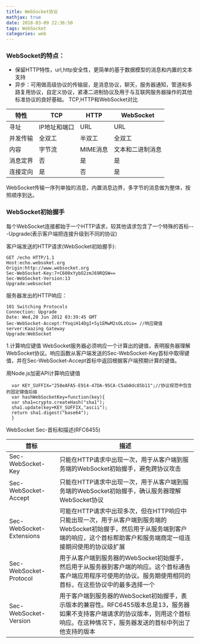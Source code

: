 ```yaml
---
title: WebSocket协议
mathjax: true
date: 2018-03-09 22:36:50
tags: WebSocket
categories: web
---
```

### WebSocket的特点：
- 保留HTTP特性，url,http安全性，更简单的基于数据模型的消息和内置的文本支持
- 异步：可用做高级协议的传输层，是消息协议，聊天，服务器通知，管道和多路复用协议，自定义协议，紧凑二进制协议及用于与互联网服务器操作的其他标准协议的良好基础。
TCP,HTTP和WebSocket对比

特性|TCP|HTTP|WebSocket
--|--|--|--
寻址|IP地址和端口|URL|URL
并发传输|全双工|半双工|全双工
内容|字节流|MIME消息|文本和二进制消息
消息定界|否|是|是
连接定向|是|否|是
<!--more-->
WebSocket传输一序列单独的消息，内置消息边界，多字节的消息做为整体，按照顺序到达。
### WebSocket初始握手
每个WebSocket连接都始于一个HTTP请求，较其他请求包含了一个特殊的首标---Upgrade(表示客户端把连接升级到不同的协议)

客户端发送的HTTP请求(WebSocket初始握手):
```
GET /echo HTTP/1.1
Host:echo.websoket.org
Origin:http://www.websocket.org
Sec-WebSocket-Key:7+C600xYybO2zmJ69RQSW==
Sec-WebSocket-Version:13
Upgrade:websocket
```
服务器发出的HTTP响应：
```
101 Switching Protocols
Connection: Upgrade
Date: Wed,20 Jun 2012 03:39:45 GMT
Sec-WebSocket-Accept:fYoqiH14DgI+5y1EMwM2sOLzOio= //响应键值
server:Kaazing Gateway
Upgrade:WebSocket
```
1.计算响应键值
  WebSocket服务器必须响应一个计算出的键值，表明服务器理解WebSocket协议。响应函数从客户端发送的Sec-WebSocket-Key首标中取得键值，并在Sec-WebSocket-Accept首标中返回根据客户端预期计算的键值。
  
  用Node.js加密API计算响应键值
  ```
    var KEY_SUFFIX="258eAFA5-E914-47DA-95CA-C5ab0dc85b11";//协议规范中包含的固定键值后缀
    var hashWebSocketKey=function(key){
    var sha1=crypto.createHash("sha1");
    sha1.update(key+KEY_SUFFIX,"ascii");
    return sha1.digest("base64");
    }
  ```
  WebSocket Sec-首标和描述(RFC6455)
  
  首标|描述
  --|--
  Sec-WebSocket-Key|只能在HTTP请求中出现一次，用于从客户端到服务端的WebSocket初始握手，避免跨协议攻击
  Sec-WebSocket-Accept|只能在HTTP请求中出现一次，用于从客户端到服务端的WebSocket初始握手，确认服务器理解WebSocket协议
  Sec-WebSocket-Extensions|可能在HTTP请求中出现多次，但在HTTP响应中只能出现一次，用于从客户端到服务端的WebSocket初始握手，然后用于从服务端到客户端的响应，这个首标帮助客户和服务端商定一组连接期间使用的协议级扩展
  Sec-WebSocket-Protocol|用于从客户端到服务器的WebSocket初始握手，然后用于从服务器到客户端的响应。这个首标通告客户端应用程序可使用的协议。服务期使用相同的首标，在这些协议中的最多选择一个
  Sec-WebSocket-Version|用于客户端到服务器的WebSocket初始握手，表示版本的兼容性。RFC6455版本总是13，服务器如果不支持客户端请求的协议版本，则用这个首标响应。在这种情况下，服务器发送的首标中列出了他支持的版本
  
  